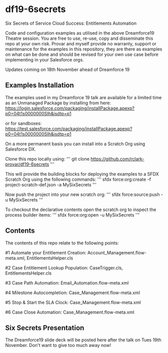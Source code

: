# df19-6secrets
Six Secrets of Service Cloud Success: Entitlements Automation

Code and configuration examples as utilised in the above Dreamforce19 Theatre session. You are free to use, re-use, copy and disseminate this repo at your own risk. Provar and myself provide no warranty, support or maintenance for the examples in this repository, they are there as examples on what can be done and should be revised for your own use case before implementing in your Salesforce orgs.

Updates coming on 18th November ahead of Dreamforce 19

Examples Installation
---------------------

The examples used in my Dreamforce 19 talk are available for a limited time as an Unmanaged Package by installing from here:
https://login.salesforce.com/packaging/installPackage.apexp?p0=04t1s0000000SIh&isdtp=p1

or for sandboxes:
https://test.salesforce.com/packaging/installPackage.apexp?p0=04t1s0000000SIh&isdtp=p1


On a more permanent basis you can install into a Scratch Org using Salesforce DX.

Clone this repo locally using:
'''
git clone https://github.com/rclark-provar/df19-6secrets
'''

This will provide the building blocks for deploying the examples to a SFDX Scratch Org using the following commands:
'''
sfdx force:org:create -f project-scratch-def.json -a MySixSecrets
'''

Now push the project into your new scratch org:
'''
sfdx force:source:push -u MySixSecrets
'''

To checkout the declarative contents open the scratch org to inspect the process builder items:
'''
sfdx force:org:open -u MySixSecrets
'''

Contents
--------
The contents of this repo relate to the following points:

#1 Automate your Entitlement Creation:
    Account_Management.flow-meta.xml,
    EntitlementsHelper.cls
    
#2 Case Entitlement Lookup Population:
    CaseTrigger.cls,
    EntitlementsHelper.cls
    
#3 Case Path Automation:
    Email_Automation.flow-meta.xml
    
#4 Milestone Autocompletion:
    Case_Management.flow-meta.xml

#5 Stop & Start the SLA Clock:
    Case_Management.flow-meta.xml

#6 Case Close Automation:
    Case_Management.flow-meta.xml

Six Secrets Presentation
------------------------
The Dreamforce19 slide deck will be posted here after the talk on Tues 19th November. Don't want to give too much away now!

